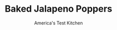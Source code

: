 ---
layout: ../../layouts/MarkdownPostLayout.astro
title: Baked Jalapeno Poppers
author: America's Test Kitchen
pubDate: 2023-03-15
description: "An easier path to homemade jalapeno poppers starts with ditching the deep frying."
image_url: https://res.cloudinary.com/hksqkdlah/image/upload/ar_1:1,c_fill,dpr_2.0,f_auto,fl_lossy.progressive.strip_profile,g_faces:auto,q_auto:low,w_344/20851_sfs-bakedjalapenopoppers-3
tags: ["Side Dishes","Vegetables"]
calories: 2210
protein: 3
carbohydrates: 1
fats: 
fiber: 
ingredients: ["6 slices, bacon","12 , jalapeno chiles, halved lengthwise with stems left intact, seeds and ribs removed","4 ounces, mild cheddar cheese, shredded (1 cup)","4 ounces, Monterey Jack cheese, shredded (1 cup)","4 ounces, cream cheese, softened","2 , scallions, sliced thin","3 tablespoons, minced fresh cilantro","2 tablespoons, panko bread crumbs","1 large, egg yolk","2 teaspoons, lime juice","1 teaspoon, ground cumin"]
serves: 24
time: "1¼ hours"
instructions: ["Adjust oven rack to upper-middle position and heat oven to 500 degrees. Set wire rack in rimmed baking sheet. Cook bacon in 12-inch nonstick skillet over medium heat until crispy, 7 to 9 minutes. Transfer to paper towel–lined plate. When bacon is cool enough to handle, chop fine and set aside.","Season jalapenos with salt and place cut side down on wire rack. Bake until just beginning to soften, about 5 minutes. Remove jalapenos from oven and reduce oven temperature to 450 degrees. When cool enough to handle, flip jalapenos cut side up.","Mix cheddar, Monterey Jack, cream cheese, scallions, cilantro, panko, egg yolk, lime juice, cumin, and bacon together in bowl until thoroughly combined. Divide cheese mixture among jalapenos, pressing into cavities. Bake until jalapenos are tender and filling is lightly browned, 9 to 11 minutes. Let cool for 5 minutes. Serve. TO MAKE AHEAD: The filled and unbaked jalapenos can be covered and refrigerated for up to 1 day. Add 3 minutes to the baking time."]
nutrition: ["51 mg Potassium","67 mg Phosphorus","81 mg Calcium","5 mg Magnesium","129 mg Sodium","7 g Fat","2 g Monounsaturated","8 mg Vitamin C","27 mg Cholesterol","3 g Saturated","6 µg Folate (food)","3 µg Vitamin K","17 g Water","1 g Carbs","6 µg Folate equivalent (total)","3 g Protein","48 µg Vitamin A","92 kcal Energy","2210 calories"]
notes: "Use a teaspoon to scrape the seeds and ribs from the halved chiles."
---
